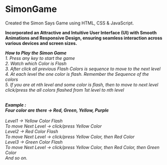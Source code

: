 # SimonGame

Created the Simon Says Game using HTML, CSS & JavaScript.

**Incorporated an Attractive and Intuitive User Interface (UI) with Smooth Animations and Responsive Design, ensuring seamless interaction across various devices and screen sizes.**

**_How to Play the Simon Game_**<br>
_1. Press any key to start the game_<br>
_2. Watch which Color is Flash_<br>
_3. After click all previous Flash Colors is sequence to move to the next level_<br>
_4. At each level the one color is flash. Remember the Sequence of the colors_<br>
_5. If you are at nth level and some color is flash, then to move to next level click/press the all colors flashed from 1st level to nth level_<br><br>

**_Example :_**<br>
**_Four color are there -> Red, Green, Yellow, Purple_**<br><br>
_Level1 -> Yellow Color Flash_<br>
_To move Next Level -> click/press Yellow Color_<br>
_Level2 -> Red Color Flash_<br>
_To move Next Level -> click/press Yellow Color, then Red Color_<br>
_Level3 -> Green Color Flash_<br>
_To move Next Level -> click/press Yellow Color, then Red Color, then Green Color_<br>
_And so on._
